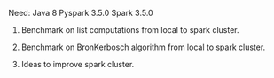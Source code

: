 Need:
Java 8
Pyspark 3.5.0
Spark 3.5.0


1) Benchmark on list computations from local to spark cluster.

2) Benchmark on BronKerbosch algorithm from local to spark cluster.

3) Ideas to improve spark cluster.

